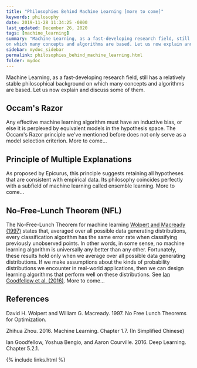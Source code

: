 ```yaml
---
title: "Philosophies Behind Machine Learning [more to come]"
keywords: philosophy
date: 2019-11-28 11:34:25 -0800
last_updated: December 26, 2020
tags: [machine_learning]
summary: "Machine Learning, as a fast-developing research field, still has a relatively stable philosophical background
on which many concepts and algorithms are based. Let us now explain and discuss some of them."
sidebar: mydoc_sidebar
permalink: philosophies_behind_machine_learning.html
folder: mydoc
---
```


Machine Learning, as a fast-developing research field, still has a relatively stable philosophical background on which
many concepts and algorithms are based. Let us now explain and discuss some of them.

## Occam's Razor
Any effective machine learning algorithm must have an inductive bias, or else it is perplexed by equivalent models in
the hypothesis space. The Occam's Razor principle we've mentioned before does not only serve as a model selection
criterion. More to come...

## Principle of Multiple Explanations
As proposed by Epicurus, this principle suggests retaining all hypotheses that are consistent with empirical data. Its
philosophy coincides perfectly with a subfield of machine learning called ensemble learning. More to come...

## No-Free-Lunch Theorem (NFL)
The No-Free-Lunch Theorem for machine learning [Wolpert and Macready (1997)](#references) states that, averaged over all
possible data generating distributions, every classification algorithm has the same error rate when classifying
previously unobserved points. In other words, in some sense, no machine learning algorithm is universally any better
than any other. Fortunately, these results hold only when we average over all possible data generating distributions. If
we make assumptions about the kinds of probability distributions we encounter in real-world applications, then we can
design learning algorithms that perform well on these distributions. See [Ian Goodfellow et al. (2016)](#references).
More to come...

## References
David H. Wolpert and William G. Macready. 1997. No Free Lunch Theorems for Optimization.

Zhihua Zhou. 2016. Machine Learning. Chapter 1.7. (In Simplified Chinese)

Ian Goodfellow, Yoshua Bengio, and Aaron Courville. 2016. Deep Learning. Chapter 5.2.1.

{% include links.html %}

